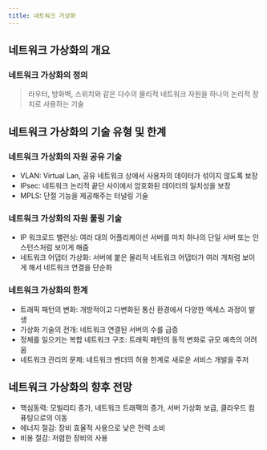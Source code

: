 ```yaml
---
title: 네트워크 가상화
---
```


## 네트워크 가상화의 개요
### 네트워크 가상화의 정의
> 라우터, 방화벽, 스위치와 같은 다수의 물리적 네트워크 자원을 하나의 논리적 장치로 사용하는 기술

## 네트워크 가상화의 기술 유형 및 한계
### 네트워크 가상화의 자원 공유 기술
* VLAN: Virtual Lan, 공유 네트워크 상에서 사용자의 데이터가 섞이지 않도록 보장
* IPsec: 네트워크 논리적 끝단 사이에서 암호화된 데이터의 일치성을 보장
* MPLS: 단절 기능을 제공해주는 터널링 기술

### 네트워크 가상화의 자원 풀링 기술
* IP 워크로드 밸런싱: 여러 대의 어플리케이션 서버를 마치 하나의 단일 서버 또는 인스턴스처럼 보이게 해줌
* 네트워크 어댑터 가상화: 서버에 붙은 물리적 네트워크 어댑터가 여러 개처럼 보이게 해서 네트워크 연결을 단순화

### 네트워크 가상화의 한계
* 트래픽 패턴의 변화: 개방적이고 다변화된 통신 환경에서 다양한 엑세스 과정이 발생
* 가상화 기술의 전개: 네트워크 연결된 서버의 수를 급증
* 정체를 일으키는 복합 네트워크 구조: 트래픽 패턴의 동적 변화로 규모 예측의 어려움
* 네트워크 관리의 문제: 네트워크 벤더의 허용 한계로 새로운 서비스 개발을 주저

## 네트워크 가상화의 향후 전망
* 핵심동력: 모빌리티 증가, 네트워크 트래팩의 증가, 서버 가상화 보급, 클라우드 컴퓨팅으로의 이동
* 에너지 절감: 장비 효율적 사용으로 낮은 전력 소비
* 비용 절감: 저렴한 장비의 사용
